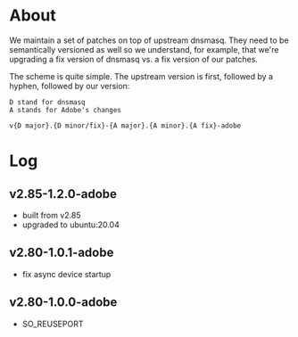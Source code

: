 # About

We maintain a set of patches on top of upstream dnsmasq. They need to be
semantically versioned as well so we understand, for example, that we're
upgrading a fix version of dnsmasq vs. a fix version of our patches.

The scheme is quite simple. The upstream version is first, followed by a hyphen,
followed by our version:

```
D stand for dnsmasq
A stands for Adobe's changes

v{D major}.{D minor/fix}-{A major}.{A minor}.{A fix}-adobe
```

# Log

## v2.85-1.2.0-adobe

- built from v2.85
- upgraded to ubuntu:20.04

## v2.80-1.0.1-adobe

- fix async device startup

## v2.80-1.0.0-adobe

- SO_REUSEPORT

